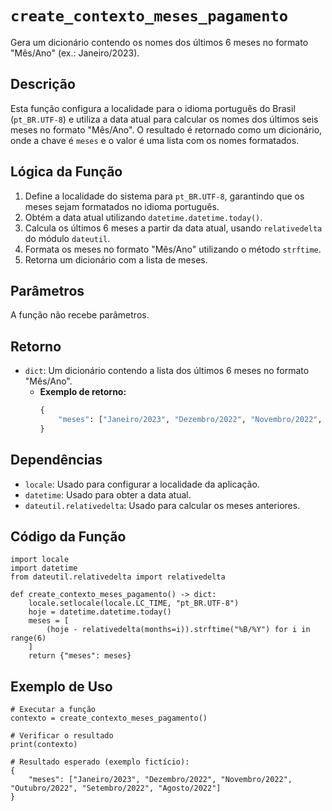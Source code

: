 # `create_contexto_meses_pagamento`

Gera um dicionário contendo os nomes dos últimos 6 meses no formato "Mês/Ano" (ex.: Janeiro/2023).

## Descrição

Esta função configura a localidade para o idioma português do Brasil (`pt_BR.UTF-8`) e utiliza a data atual para calcular os nomes dos últimos seis meses no formato "Mês/Ano". O resultado é retornado como um dicionário, onde a chave é `meses` e o valor é uma lista com os nomes formatados.

## Lógica da Função

1. Define a localidade do sistema para `pt_BR.UTF-8`, garantindo que os meses sejam formatados no idioma português.
2. Obtém a data atual utilizando `datetime.datetime.today()`.
3. Calcula os últimos 6 meses a partir da data atual, usando `relativedelta` do módulo `dateutil`.
4. Formata os meses no formato "Mês/Ano" utilizando o método `strftime`.
5. Retorna um dicionário com a lista de meses.

## Parâmetros

A função não recebe parâmetros.

## Retorno

- `dict`: Um dicionário contendo a lista dos últimos 6 meses no formato "Mês/Ano".
  - **Exemplo de retorno:**
    ```python
    {
        "meses": ["Janeiro/2023", "Dezembro/2022", "Novembro/2022", "Outubro/2022", "Setembro/2022", "Agosto/2022"]
    }
    ```

## Dependências

- `locale`: Usado para configurar a localidade da aplicação.
- `datetime`: Usado para obter a data atual.
- `dateutil.relativedelta`: Usado para calcular os meses anteriores.

## Código da Função

```{.py3 linenums="1"}
import locale
import datetime
from dateutil.relativedelta import relativedelta

def create_contexto_meses_pagamento() -> dict:
    locale.setlocale(locale.LC_TIME, "pt_BR.UTF-8")
    hoje = datetime.datetime.today()
    meses = [
        (hoje - relativedelta(months=i)).strftime("%B/%Y") for i in range(6)
    ]
    return {"meses": meses}
```

## Exemplo de Uso

```{.py3 linenums="1" hl_lines="8-10"}
# Executar a função
contexto = create_contexto_meses_pagamento()

# Verificar o resultado
print(contexto)

# Resultado esperado (exemplo fictício):
{
    "meses": ["Janeiro/2023", "Dezembro/2022", "Novembro/2022", "Outubro/2022", "Setembro/2022", "Agosto/2022"]
}
```
